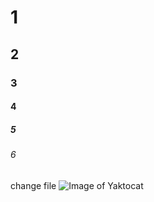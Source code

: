 # 1
## 2
### 3
#### 4
##### 5
###### 6
change file
![Image of Yaktocat](https://octodex.github.com/images/yaktocat.png)
